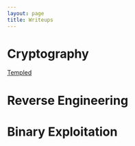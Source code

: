 ```yaml
---
layout: page
title: Writeups
---
```


# Cryptography
[Templed](./writeups/hackthebox/cryptography/Templed.md)

# Reverse Engineering

# Binary Exploitation
